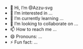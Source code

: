 - 👋 Hi, I’m @Azzu-svg
- 👀 I’m interested in ...
- 🌱 I’m currently learning ...
- 💞️ I’m looking to collaborate on ...
- 📫 How to reach me ...
- 😄 Pronouns: ...
- ⚡ Fun fact: ...

<!---
Azzu-svg/Azzu-svg is a ✨ special ✨ repository because its `README.md` (this file) appears on your GitHub profile.
You can click the Preview link to take a look at your changes.
--->

